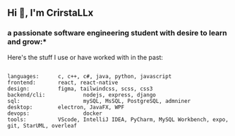 ## Hi 👋, I'm CrirstaLLx
### a passionate software engineering student with desire to learn and grow:*


Here's the stuff I use or have worked with in the past:  

<table>
	<tr>
        <pre><code>
languages:		c, c++, c#, java, python, javascript  
frontend:		react, react-native
design: 		figma, tailwindcss, scss, css3  
backend/cli:	        nodejs, express, django
sql:                    mySQL, MsSQL, PostgreSQL, admniner
desktop:		electron, JavaFX, WPF
devops:                 docker
tools:			VScode, IntelliJ IDEA, PyCharm, MySQL Workbench, expo, git, StarUML, overleaf
        </code></pre>
	</tr>
</table>
  


